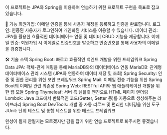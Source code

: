 이 프로젝트는 JPA와 Spring을 이용하여 연습하기 위한 프로젝트 구현을 목표로 잡고있습니다.

🚀 기능
회원가입: 이메일 인증을 통해 사용자 계정을 등록하고 인증을 완료합니다.
로그인: 인증된 사용자가 로그인하여 개인화된 서비스를 이용할 수 있습니다.
데이터 관리: JPA를 활용한 효율적인 데이터베이스 연동 및 데이터 CRUD 기능을 제공합니다.
이메일 인증: 회원가입 시 이메일로 인증번호를 발송하고 인증번호를 통해 사용자의 이메일을 검증합니다.

🛠 기술 스택
Spring Boot: 빠르고 효율적인 백엔드 개발을 위한 프레임워크
Spring Data JPA: 객체-관계 매핑을 통해 MariaDB와의 데이터베이스 연동
MariaDB: 관계형 데이터베이스 관리 시스템 (JPA와 연동하여 데이터 저장 및 조회)
Spring Security: 인증 및 권한 관리를 위한 보안 프레임워크
Spring Mail: 이메일 전송 기능을 위한 Spring Boot의 이메일 관련 의존성
Spring Web: RESTful API와 웹 애플리케이션 개발을 위한 웹 모듈
Spring Thymeleaf: 서버 측 템플릿 엔진으로 HTML 페이지 렌더링
Lombok: Java 코드에서 반복적인 코드(Getter, Setter 등)를 자동으로 생성해주는 라이브러리
Spring Boot DevTools: 개발 중 자동 리로드 및 편리한 디버깅을 위한 도구
JUnit: 단위 테스트 및 통합 테스트를 위한 테스트 프레임워크

완성이 될지 안될지는 모르겠지만 감을 잡기 위한 연습 프로젝트로 봐주시면 좋겠습니다.
